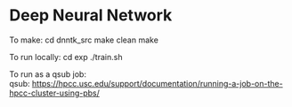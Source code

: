 # Deep Neural Network

To make:
	cd dnntk_src
	make clean 
	make

To run locally:
	cd exp
	./train.sh

To run as a qsub job:	
	qsub: https://hpcc.usc.edu/support/documentation/running-a-job-on-the-hpcc-cluster-using-pbs/

